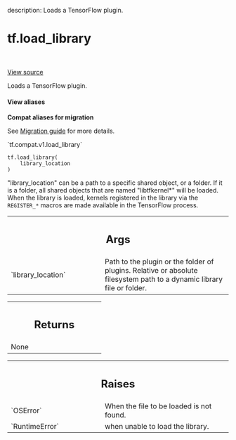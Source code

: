 description: Loads a TensorFlow plugin.

<div itemscope itemtype="http://developers.google.com/ReferenceObject">
<meta itemprop="name" content="tf.load_library" />
<meta itemprop="path" content="Stable" />
</div>

# tf.load_library

<!-- Insert buttons and diff -->

<table class="tfo-notebook-buttons tfo-api nocontent" align="left">

</table>

<a target="_blank" class="external" href="/code/stable/tensorflow/python/framework/load_library.py">View source</a>



Loads a TensorFlow plugin.


<section class="expandable">
  <h4 class="showalways">View aliases</h4>
  <p>
<b>Compat aliases for migration</b>
<p>See
<a href="https://www.tensorflow.org/guide/migrate">Migration guide</a> for
more details.</p>
<p>`tf.compat.v1.load_library`</p>
</p>
</section>

<pre class="devsite-click-to-copy prettyprint lang-py tfo-signature-link">
<code>tf.load_library(
    library_location
)
</code></pre>



<!-- Placeholder for "Used in" -->

"library_location" can be a path to a specific shared object, or a folder.
If it is a folder, all shared objects that are named "libtfkernel*" will be
loaded. When the library is loaded, kernels registered in the library via the
`REGISTER_*` macros are made available in the TensorFlow process.

<!-- Tabular view -->
 <table class="responsive fixed orange">
<colgroup><col width="214px"><col></colgroup>
<tr><th colspan="2"><h2 class="add-link">Args</h2></th></tr>

<tr>
<td>
`library_location`<a id="library_location"></a>
</td>
<td>
Path to the plugin or the folder of plugins.
Relative or absolute filesystem path to a dynamic library file or folder.
</td>
</tr>
</table>



<!-- Tabular view -->
 <table class="responsive fixed orange">
<colgroup><col width="214px"><col></colgroup>
<tr><th colspan="2"><h2 class="add-link">Returns</h2></th></tr>
<tr class="alt">
<td colspan="2">
None
</td>
</tr>

</table>



<!-- Tabular view -->
 <table class="responsive fixed orange">
<colgroup><col width="214px"><col></colgroup>
<tr><th colspan="2"><h2 class="add-link">Raises</h2></th></tr>

<tr>
<td>
`OSError`<a id="OSError"></a>
</td>
<td>
When the file to be loaded is not found.
</td>
</tr><tr>
<td>
`RuntimeError`<a id="RuntimeError"></a>
</td>
<td>
when unable to load the library.
</td>
</tr>
</table>

